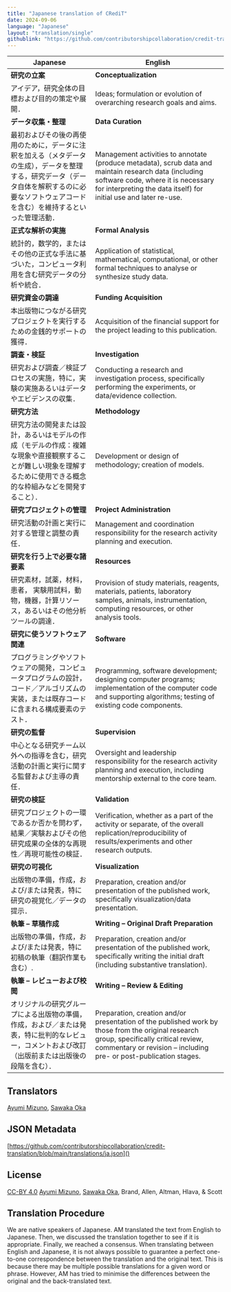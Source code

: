 ```yaml
---
title: "Japanese translation of CRediT"
date: 2024-09-06
language: "Japanese"
layout: "translation/single"
githublink: "https://github.com/contributorshipcollaboration/credit-translation/blob/main/translations/ja.json"
---
```


| Japanese | English |
| --- | --- |
| **研究の立案** | **Conceptualization** |
| アイデア，研究全体の目標および目的の策定や展開． | Ideas; formulation or evolution of overarching research goals and aims. |
| **データ収集・整理** | **Data Curation** |
| 最初およびその後の再使用のために，データに注釈を加える（メタデータの生成），データを整理する，研究データ（データ自体を解釈するのに必要なソフトウェアコードを含む）を維持するといった管理活動． | Management activities to annotate (produce metadata), scrub data and maintain research data (including software code, where it is necessary for interpreting the data itself) for initial use and later re-use. |
| **正式な解析の実施** | **Formal Analysis** |
| 統計的，数学的，またはその他の正式な手法に基づいた，コンピュータ利用を含む研究データの分析や統合． | Application of statistical, mathematical, computational, or other formal techniques to analyse or synthesize study data. |
| **研究資金の調達** | **Funding Acquisition** |
| 本出版物につながる研究プロジェクトを実行するための金銭的サポートの獲得． | Acquisition of the financial support for the project leading to this publication. |
| **調査・検証** | **Investigation** |
| 研究および調査／検証プロセスの実施，特に，実験の実施あるいはデータやエビデンスの収集． | Conducting a research and investigation process, specifically performing the experiments, or data/evidence collection. |
| **研究方法** | **Methodology** |
| 研究方法の開発または設計，あるいはモデルの作成（モデルの作成：複雑な現象や直接観察することが難しい現象を理解するために使用できる概念的な枠組みなどを開発すること）． | Development or design of methodology; creation of models. |
| **研究プロジェクトの管理** | **Project Administration** |
| 研究活動の計画と実行に対する管理と調整の責任． | Management and coordination responsibility for the research activity planning and execution. |
| **研究を行う上で必要な諸要素** | **Resources** |
| 研究素材，試薬，材料，患者， 実験用試料，動物，機器，計算リソース，あるいはその他分析ツールの調達． | Provision of study materials, reagents, materials, patients, laboratory samples, animals, instrumentation, computing resources, or other analysis tools. |
| **研究に使うソフトウェア関連** | **Software** |
| プログラミングやソフトウェアの開発，コンピュータプログラムの設計，コード／アルゴリズムの実装，または既存コードに含まれる構成要素のテスト． | Programming, software development; designing computer programs; implementation of the computer code and supporting algorithms; testing of existing code components. |
| **研究の監督** | **Supervision** |
| 中心となる研究チーム以外への指導を含む，研究活動の計画と実行に関する監督および主導の責任． | Oversight and leadership responsibility for the research activity planning and execution, including mentorship external to the core team. |
| **研究の検証** | **Validation** |
| 研究プロジェクトの一環であるか否かを問わず，結果／実験およびその他研究成果の全体的な再現性／再現可能性の検証． | Verification, whether as a part of the activity or separate, of the overall replication/reproducibility of results/experiments and other research outputs. |
| **研究の可視化** | **Visualization** |
| 出版物の準備，作成，および/または発表，特に研究の視覚化／データの提示． | Preparation, creation and/or presentation of the published work, specifically visualization/data presentation. |
| **執筆 – 草稿作成** | **Writing – Original Draft Preparation** |
| 出版物の準備，作成，および/または発表，特に初稿の執筆（翻訳作業も含む）. | Preparation, creation and/or presentation of the published work, specifically writing the initial draft (including substantive translation). |
| **執筆 – レビューおよび校閲** | **Writing – Review & Editing** |
| オリジナルの研究グループによる出版物の準備，作成，および／または発表，特に批判的なレビュー，コメントおよび改訂（出版前または出版後の段階を含む）． | Preparation, creation and/or presentation of the published work by those from the original research group, specifically critical review, commentary or revision – including pre- or post-publication stages. |

## Translators

[Ayumi  Mizuno](https://orcid.org/0000-0003-0822-5637), [Sawaka  Oka](https://orcid.org/NA)

## JSON Metadata

[https://github.com/contributorshipcollaboration/credit-translation/blob/main/translations/ja.json]()

## License

[CC-BY 4.0](https://creativecommons.org/licenses/by/4.0/) [Ayumi  Mizuno](https://orcid.org/0000-0003-0822-5637), [Sawaka  Oka](https://orcid.org/NA), Brand, Allen, Altman, Hlava, & Scott

## Translation Procedure

We are native speakers of Japanese. AM translated the text from English to Japanese. Then, we discussed the translation together to see if it is appropriate. Finally, we reached a consensus. When translating between English and Japanese, it is not always possible to guarantee a perfect one-to-one correspondence between the translation and the original text. This is because there may be multiple possible translations for a given word or phrase. However, AM has tried to minimise the differences between the original and the back-translated text.